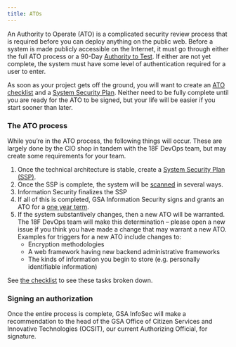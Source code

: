 ```yaml
---
title: ATOs
---
```


An Authority to Operate (ATO) is a complicated security review process that is required before you can deploy anything on the public web. Before a system is made publicly accessible on the Internet, it must go through either the full ATO process or a 90-Day [Authority to Test](types/). If either are not yet complete, the system must have some level of authentication required for a user to enter.

As soon as your project gets off the ground, you will want to create an [ATO checklist](checklist/) and a [System Security Plan](ssp/). Neither need to be fully complete until you are ready for the ATO to be signed, but your life will be easier if you start sooner than later.

### The ATO process

While you’re in the ATO process, the following things will occur. These are largely done by the CIO shop in tandem with the 18F DevOps team, but may create some requirements for your team.

1. Once the technical architecture is stable, create a [System Security Plan (SSP)](ssp/).
1. Once the SSP is complete, the system will be [scanned](../security/scanning/) in several ways.
1. Information Security finalizes the SSP
1. If all of this is completed, GSA Information Security signs and grants an ATO for a [one year term](types/#year-authorization).
1. If the system substantively changes, then a new ATO will be warranted. The 18F DevOps team will make this determination – please open a new issue if you think you have made a change that may warrant a new ATO. Examples for triggers for a new ATO include changes to:
    * Encryption methodologies
    * A web framework having new backend administrative frameworks
    * The kinds of information you begin to store (e.g. personally identifiable information)

See [the checklist](checklist/) to see these tasks broken down.

### Signing an authorization

Once the entire process is complete, GSA InfoSec will make a recommendation to the head of the GSA Office of Citizen Services and Innovative Technologies (OCSIT), our current Authorizing Official, for signature.

